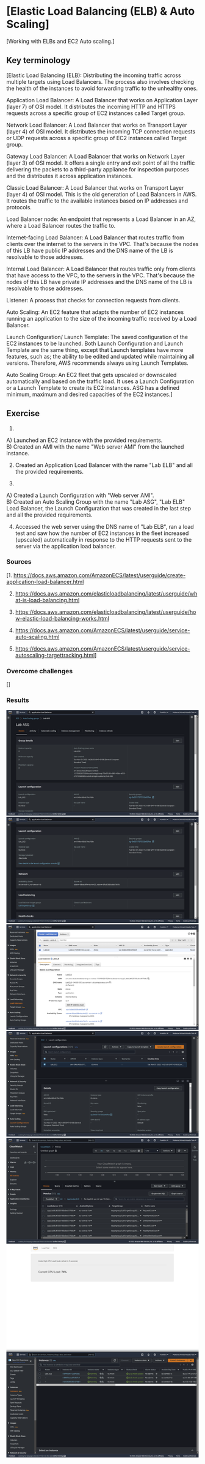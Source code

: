 # [Elastic Load Balancing (ELB) & Auto Scaling]

[Working with ELBs and EC2 Auto scaling.]

## Key terminology

[Elastic Load Balancing (ELB): Distributing the incoming traffic across multiple targets using Load Balancers. The process also involves checking the health of the instances to avoid forwarding traffic to the unhealthy ones.

Application Load Balancer: A Load Balancer that works on Application Layer (layer 7) of OSI model. It distributes the incoming HTTP and HTTPS requests across a specific group of EC2 instances called Target group.

Network Load Balancer: A Load Balancer that works on Transport Layer (layer 4) of OSI model. It distributes the incoming TCP connection requests or UDP requests across a specific group of EC2 instances called Target group.

Gateway Load Balancer:  A Load Balancer that works on Network Layer (layer 3) of OSI model. It offers a single entry and exit point of all the traffic delivering the packets to a third-party appliance for inspection purposes and the distributes it across application instances.

Classic Load Balancer: A Load Balancer that works on Transport Layer (layer 4) of OSI model. This is the old generation of Load Balancers in AWS. It routes the traffic to the available instances based on IP addresses and protocols.

Load Balancer node: An endpoint that represents a Load Balancer in an AZ, where a Load Balancer routes the traffic to.

Internet-facing Load Balancer: A Load Balancer that routes traffic from clients over the internet to the servers in the VPC. That's because the nodes of this LB have public IP addresses and the DNS name of the LB is resolvable to those addresses.

Internal Load Balancer: A Load Balancer that routes traffic only from clients that have access to the VPC, to the servers in the VPC. That's because the nodes of this LB have private IP addresses and the DNS name of the LB is resolvable to those addresses.

Listener: A process that checks for connection requests from clients.

Auto Scaling: An EC2 feature that adapts the number of EC2 instances running an application to the size of the incoming traffic received by a Load Balancer.

Launch Configuration/ Launch Template: The saved configuration of the EC2 instances to be launched. Both Launch Configuration and Launch Template are the same thing, except that Launch templates have more features, such as; the ability to be edited and updated while maintaining all versions. Therefore, AWS recommends always using Launch Templates.

Auto Scaling Group: An EC2 fleet that gets upscaled or downscaled automatically and based on the traffic load. It uses a Launch Configuration or a Launch Template to create its EC2 instances. ASG has a defined minimum, maximum and desired capacities of the EC2 instances.]

## Exercise

1.  
A) Launched an EC2 instance with the provided requirements.  
B) Created an AMI with the name "Web server AMI" from the launched instance.

2. Created an Application Load Balancer with the name "Lab ELB" and all the provided requirements.

3.  
A) Created a Launch Configuration with "Web server AMI".  
B) Created an Auto Scaling Group with the name "Lab ASG", "Lab ELB" Load Balancer, the Launch Configuration that was created in the last step and all the provided requirements.

4. Accessed the web server using the DNS name of "Lab ELB", ran a load test and saw how the number of EC2 instances in the fleet increased (upscaled) automatically in response to the HTTP requests sent to the server via the application load balancer.

### Sources

[1. <https://docs.aws.amazon.com/AmazonECS/latest/userguide/create-application-load-balancer.html>

2. <https://docs.aws.amazon.com/elasticloadbalancing/latest/userguide/what-is-load-balancing.html>

3. <https://docs.aws.amazon.com/elasticloadbalancing/latest/userguide/how-elastic-load-balancing-works.html>

4. <https://docs.aws.amazon.com/AmazonECS/latest/userguide/service-auto-scaling.html>

5. <https://docs.aws.amazon.com/AmazonECS/latest/userguide/service-autoscaling-targettracking.html>]

### Overcome challenges

[]

### Results

![Lab_ASG(1)](https://github.com/Techgrounds-Cloud-9/cloud-9-Atalla90/blob/34d837ac4bce8df44f7c07a6ad9d7923e992de63/00_includes/Cloud(AWS)/Lab_ASG(1).png)  
![Lab_ASG(2)](https://github.com/Techgrounds-Cloud-9/cloud-9-Atalla90/blob/34d837ac4bce8df44f7c07a6ad9d7923e992de63/00_includes/Cloud(AWS)/Lab_ASG(2).png)  
![Lab_ELB](https://github.com/Techgrounds-Cloud-9/cloud-9-Atalla90/blob/34d837ac4bce8df44f7c07a6ad9d7923e992de63/00_includes/Cloud(AWS)/Lab_ELB.png)  
![Launch_Configuration](https://github.com/Techgrounds-Cloud-9/cloud-9-Atalla90/blob/34d837ac4bce8df44f7c07a6ad9d7923e992de63/00_includes/Cloud(AWS)/Launch_Configuration.png)  
![CloudWatch_Metrics](https://github.com/Techgrounds-Cloud-9/cloud-9-Atalla90/blob/34d837ac4bce8df44f7c07a6ad9d7923e992de63/00_includes/Cloud(AWS)/CloudWatch_Metrics.png)  
![Load_LB](https://github.com/Techgrounds-Cloud-9/cloud-9-Atalla90/blob/34d837ac4bce8df44f7c07a6ad9d7923e992de63/00_includes/Cloud(AWS)/Load_LB.png)  
![Instances_ASed](https://github.com/Techgrounds-Cloud-9/cloud-9-Atalla90/blob/34d837ac4bce8df44f7c07a6ad9d7923e992de63/00_includes/Cloud(AWS)/Instances_ASed.png)
